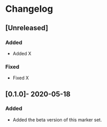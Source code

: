 # Changelog

## [Unreleased]

### Added

- Added X

### Fixed

- Fixed X

## [0.1.0]- 2020-05-18

### Added

- Added the beta version of this marker set.